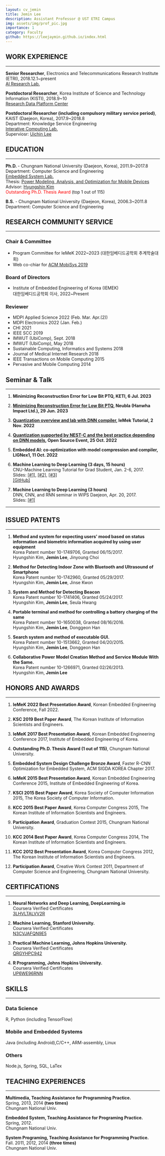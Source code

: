 ```yaml
---
layout: cv_jemin
title: Jemin Lee 
description: Assistant Professor @ UST ETRI Campus
img: assets/img/prof_pic.jpg
importance: 1
category: Faculty
github: https://leejaymin.github.io/index.html
---
```


<h2>WORK EXPERIENCE</h2>

<hr>
<p><strong>Senior Researcher</strong>, Electronics and Telecommunications Research Institute (ETRI), 2018.12.1~present<br>
<a href="https://www.etri.re.kr/eng/sub6/sub6_0101.etri?departCode=10">AI Research Lab.</a><br>

<p><strong>Postdoctoral Researcher</strong>, Korea Institute of Science and Technology Information (KISTI), 2018.9~10<br>
<a href="https://kisti.re.kr/eng/rnd/pageView/250?t=1533686400025">Research Data Platform Center</a><br>

<p><strong>Postdoctoral Researcher (including compulsory military service period)</strong>, KAIST (Daejeon, Korea), 2017.9~2018.8<br>
Department: Knowledge Service Engineering<br>
<a href="https://ic.kaist.ac.kr/">Interative Computing Lab.</a><br>
Superviosr: <a href="http://ic.kaist.ac.kr/wiki/wiki.cgi?UichinLee">Uichin Lee</a><br>


<h2>EDUCATION</h2>

<hr>

<p><strong>Ph.D. </strong> - Chungnam National University (Daejeon, Korea), 2011.9~2017.8<br>
Department: Computer Science and Engineering<br>
<a href="http://eslab.cnu.ac.kr/">Embedded System Lab.</a><br>
Thesis: <a href="http://www.dcollection.net/handler/cnu/200000548902">Power Modeling, Analysis, and Optimization for Mobile Devices</a><br>
Advisor: <a href="http://eslab.cnu.ac.kr/members/info/hyungshin.html">Hyungshin Kim</a><br>
<font color="red">Outstanding Ph.D. Thesis Award</font> (top 1 out of 115)</p>

<p><strong>B.S.</strong> - Chungnam National University (Daejeon, Korea), 2006.3~2011.8<br>
Department: Computer Science and Engineering</p>

<h2>RESEARCH COMMUNITY SERVICE</h2>
<hr>

<h3>Chair & Committee</h3>
<ul>
<li>Program Committee for IeMeK 2022~2023 (대한임베디드공학회 추계학술대회)</li>
<li>Web co-chiar for <a href="https://www.sigmobile.org/mobisys/2019/committee/">ACM MobiSys 2019</a></li>
</ul>

<h3>Board of Directors</h3>
<ul>
  <li>Institute of Embedded Engineering of Korea (IEMEK) <br>
      대한임베디드공학회 이사, 2022~Present</li>
</ul>

<h3>Reviewer</h3>
<ul>
    <li>MDPI Applied Science 2022 (Feb. Mar. Apr.(2))</li>
    <li>MDPI Electronics 2022 (Jan. Feb.)</li>
    <li>CHI 2021</li>
    <li>IEEE SCC 2019</li>
    <li>IMWUT (UbiComp), Sept. 2018</li>
    <li>IMWUT (UbiComp), May 2018</li>
    <li>Sustainable Computing, Informatics and Systems 2018</li>
    <li>Journal of Medical Internet Research 2018</li>
    <li>IEEE Transactions on Mobile Computing 2015</li>
    <li>Pervasive and Mobile Computing 2014</li>
</ul>

<h2>Seminar & Talk</h2>

<hr>
<ol>

<li><p><strong>
    Minimizing Reconstruction Error for Low Bit PTQ, KETI, 6 Jul. 2023</strong><br>
<li><p><strong><a href="https://youtu.be/LyojIBk6E8E">
    Minimizing Reconstruction Error for Low Bit PTQ</a>, Neubla (Hanwha Impact Ltd.), 29 Jun. 2023</strong><br>

<li><p><strong><a href="https://iemek.org/Conference/ConferenceView.asp?top_param=4&sub_param=1&AC=0&CODE=CC20220701&CpPage=531#CONF">Quantization overview and lab with DNN compiler</a>, IeMek Tutorial, 2 Nov. 2022</strong><br>
<li><p><strong><a href="https://onoffmix.com/event/263573">Quantization supported by NEST-C and the best practice depending on DNN models</a>, Open Source Event, 25 Oct. 2022</strong><br>
<li><p><strong>Embedded AI: co-optimization with model compression and compiler, LIGNex1, 11 Oct. 2022</strong><br>
<li><p><strong>Machine Learning to Deep Learning (3 days, 15 hours)</strong><br>
  CNU-Machine Learning Tutorial for Grad Student, Jan. 2-6, 2017.<br>
  Slides: <a href="https://leejaymin.github.io/slides/170202_JeminLee_MachineLearning_Tutorial_1.pptx">[#1]</a>,
  <a href="https://leejaymin.github.io/slides/170203_JeminLee_MachineLearning_Tutorial_2.pptx">[#2]</a>,
  <a href="https://leejaymin.github.io/slides/170206_JeminLee_MachineLearning_Tutorial_3.pptx">[#3]</a><br>
  <a href="https://github.com/leejaymin/TensorFlowLecture">[GitHub]</a></p></li>

<li><p><strong>Machine Learning to Deep Learning (3 hours)</strong><br>
  DNN, CNN, and RNN seminar in WIPS Daejeon, Apr. 20, 2017.<br>
  Slides: <a href="https://leejaymin.github.io/slides/170420_DNN_CNN_RNN_seminar_WIPS_jemin.pptx">[#1]</a></p></li>

</ol>

<hr>

<h2>ISSUED PATENTS</h2>

<hr>
<ol>
<li><p><strong>Method and system for expecting users' mood based on status information and biometric information acquired by using user equipment</strong><br>
Korea Patent number 10-1749706, Granted 06/15/2017.<br>
Hyungshin Kim, <strong>Jemin Lee</strong>, Jinyoung Choi</p></li>

<li><p><strong>Method for Detecting Indoor Zone with Bluetooth and Ultrasound of Smartphone</strong><br>
Korea Patent number 10-1742960, Granted 05/29/2017.<br>
Hyungshin Kim, <strong>Jemin Lee</strong>, Jinse Kwon</p></li>

<li><p><strong>System and Method for Detecting Beacon</strong><br>
Korea Patent number 10-1741406, Granted 05/24/2017.<br>
Hyungshin Kim, <strong>Jemin Lee</strong>, Seula Hwang</p></li>

<li><p><strong>Portable terminal and method for controlling a battery charging of the same</strong><br>
Korea Patent number 10-1650038, Granted 08/16/2016.<br>
Hyungshin Kim, <strong>Jemin Lee</strong>, Donggeon Han</p></li>

<li><p><strong>Search system and method of executable GUI.</strong><br>
Korea Patent number 10-1513662, Granted 04/20/2015.<br>
Hyungshin Kim, <strong>Jemin Lee</strong>, Donggeon Han</p></li>

<li><p><strong>Collaborative Power Model Creation Method and Service Module With the Same.</strong><br>
Korea Patent number 10-1266971, Granted 02/26/2013. <br>
Hyungshin Kim, <strong>Jemin Lee</strong></p></li>
</ol>

<h2>HONORS AND AWARDS</h2>

<hr>

<ol>
<li><p><strong>IeMeK 2022 Best Presentation Award</strong>, Korean Embedded Engineering Conference, Fall 2022.</p></li>
<li><p><strong>KSC 2019 Best Paper Award</strong>, The Korean Institute of Information Scientists and Engineers.</p></li>
<li><p><strong>IeMeK 2017 Best Presentation Award</strong>, Korean Embedded Engineering Conference 2017, Institute of Embedded Engineering of Korea.</p></li>
<li><p><strong>Outstanding Ph.D. Thesis Award (1 out of 115)</strong>, Chungnam National University.</p></li>
<li><p><strong>Embedded System Design Challenge Bronze Award</strong>, Faster R-CNN Optimization for Embedded System, ACM SIGDA KOREA Chapter 2017.</p></li>
<li><p><strong>IeMeK 2015 Best Presentation Award</strong>, Korean Embedded Engineering Conference 2015, Institute of Embedded Engineering of Korea.</p></li>
<li><p><strong>KSCI 2015 Best Paper Award</strong>, Korea Society of Computer Information 2015, The Korea Society of Computer Information.</p></li>
<li><p><strong>KCC 2015 Best Paper Award</strong>, Korea Computer Congress 2015, The Korean Institute of Information Scientists and Engineers.</p></li>
<li><p><strong>Participation Award</strong>, Graduation Contest 2015, Chungnam National University.</p></li>
<li><p><strong>KCC 2014 Best Paper Award</strong>, Korea Computer Congress 2014, The Korean Institute of Information Scientists and Engineers.</p></li>
<li><p><strong>KCC 2012 Best Presentation Award</strong>, Korea Computer Congress 2012, The Korean Institute of Information Scientists and Engineers.</p></li>
<li><p><strong>Participation Award</strong>, Creative Work Contest 2011, Department of Computer Science and Engineering, Chungnam National University.</p></li>
</ol>

<h2>CERTIFICATIONS</h2>

<hr>
<ol>
<li><p><strong>Neural Networks and Deep Learning, DeepLearning.io</strong><br>
Coursera Verified Certificates<br>
<a href="https://www.coursera.org/account/accomplishments/verify/3LHVLTALVV2R">3LHVLTALVV2R</a></p></li>

<li><p><strong>Machine Learning, Stanford University.</strong><br>
Coursera Verified Certificates<br>
<a href="https://www.coursera.org/account/accomplishments/verify/N3CVJAFQN9E5">N3CVJAFQN9E5</a></p></li>

<li><p><strong>Practical Machine Learning, Johns Hopkins University.</strong><br>
Coursera Verified Certificates<br>
<a href="https://www.coursera.org/account/accomplishments/verify/QRGYHPC942">QRGYHPC942</a></p></li>

<li><p><strong>R Programming, Johns Hopkins University.</strong><br>
Coursera Verified Certificates<br>
<a href="https://www.coursera.org/account/accomplishments/verify/UP6WE96RNN">UP6WE96RNN</a></p></li>

</ol>

<h2>SKILLS</h2>

<hr>
<h3>Data Science</h3>
<p>R, Python (including TensorFlow)</p>

<h3>Mobile and Embedded Systems</h3>
<p>Java (including Android),C/C++, ARM-assembly, Linux</p>

<h3>Others</h3>
<p>Node.js, Spring, SQL, LaTex</p>

<h2>TEACHING EXPERIENCES</h2>

<hr>

<p><strong>Multimedia, Teaching Assistance for Programming Practice.</strong><br>
Spring, 2013, 2014 <strong>(two times)</strong><br>
Chungnam National Univ.  </p>

<p><strong>Embedded System, Teaching Assistance for Programing Practice.</strong><br>
Spring, 2012.<br>
Chungnam National Univ.  </p>

<p><strong>System Programing, Teaching Assistance for Programming Practice.</strong><br>
Fall. 2011, 2012, 2014 <strong>(three times)</strong><br>
Chungnam National Univ.</p>